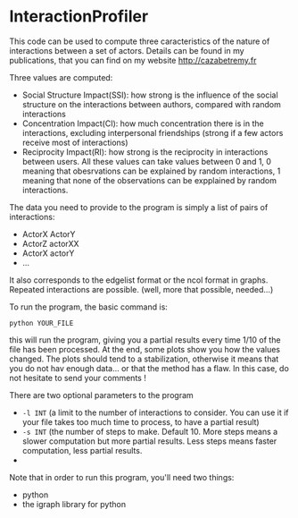 # InteractionProfiler
This code can be used to compute three caracteristics of the nature of interactions between a set of actors.
Details can be found in my publications, that you can find on my website http://cazabetremy.fr

Three values are computed:
* Social Structure Impact(SSI): how strong is the influence of the social structure on the interactions between authors, compared with random interactions
* Concentration Impact(CI): how much concentration there is in the interactions, excluding interpersonal friendships (strong if a few actors receive most of interactions)
* Reciprocity Impact(RI): how strong is the reciprocity in interactions between users.
All these values can take values between 0 and 1, 0 meaning that obesrvations can be explained by random interactions, 1 meaning that none of the observations can be expplained by random interactions.

The data you need to provide to the program is simply a list of pairs of interactions: 
* ActorX  ActorY
* ActorZ actorXX
* ActorX actorY
* ...

It also corresponds to the edgelist format or the ncol format in graphs. Repeated interactions are possible. (well, more that possible, needed...)

To run the program, the basic command is:

`python YOUR_FILE` 

this will run the program, giving you a partial results every time 1/10 of the file has been processed.
At the end, some plots show you how the values changed. The plots should tend to a stabilization, otherwise it means that you do not hav enough data... or that the method has a flaw. In this case, do not hesitate to send your comments !

There are two optional parameters to the program
* `-l INT`  (a limit to the number of interactions to consider. You can use it if your file takes too much time to process, to have a partial result)
* `-s INT` (the number of steps to make. Default 10. More steps means a slower computation but more partial results. Less steps means faster computation, less partial results.
* 

Note that in order to run this program, you'll need two things: 
* python
* the igraph library for python

